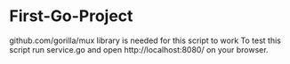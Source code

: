 # First-Go-Project

github.com/gorilla/mux library is needed for this script to work
To test this script run service.go and open http://localhost:8080/ on your browser.
